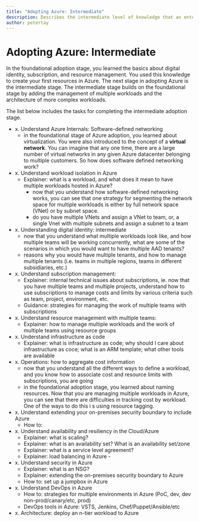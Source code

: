```yaml
---
title: "Adopting Azure: Intermediate" 
description: Describes the intermediate level of knowledge that an enterprise requires to adopt Azure
author: petertay
---
```


# Adopting Azure: Intermediate

In the foundational adoption stage, you learned the basics about digital identity, subscription, and resource management. You used this knowledge to create your first resources in Azure. The next stage in adopting Azure is the intermediate stage. The intermediate stage builds on the foundational stage by adding the management of multiple workloads and the architecture of more complex workloads.

The list below includes the tasks for completing the intermediate adoption stage.

* x. Understand Azure Internals: Software-defined networking
    - in the foundational stage of Azure adoption, you learned about virtualization. You were also introduced to the concept of a **virtual network**. You can imagine that any one time, there are a large number of virtual networks in any given Azure datacenter belonging to multiple customers. So how does software defined networking work?
* x. Understand workload isolation in Azure
    - Explainer: what is a workload, and what does it mean to have multiple workloads hosted in Azure?
        - now that you understand how software-defined networking works, you can see that one strategy for  segmenting the network space for multiple workloads is either by full network space (VNet) or by subnet space.
        - do you have multiple VNets and assign a VNet to team, or, a single Vnet with multiple subnets and assign a subnet to a team
* x. Understanding digital identity: intermediate
    - now that you understand what multiple workloads look like, and how multiple teams will be working concurrently, what are some of the scenarios in which you would want to have multiple AAD tenants?
    - reasons why you would have multiple tenants, and how to manage multiple tenants (i.e. teams in multiple regions, teams in different subsidiaries, etc.)
* x. Understand subscription management:
    - Explainer: internal technical issues about subscriptions, ie. now that you have multiple teams and multiple projects, understand how to use subscriptions to manage costs and limits by various criteria such as team, project, environment, etc.
    - Guidance: strategies for managing the work of multiple teams with subscriptions
* x. Understand resource management with multiple teams:
    - Explainer:  how to manage multiple workloads and the work of multiple teams using resource groups
* x. Understand infrastructure as code
    - Explainer: what is infrastructure as code; why should I care about infrastructure as coce; what is an ARM template; what other tools are available
* x. Operations: how to aggregate cost information
    - now that you understand all the different ways to define a workload, and you know how to associate cost and resource limits with subscriptions, you are going 
    - in the foundational adoption stage, you learned about naming resources. Now that you are managing multiple workloads in Azure, you can see that there are difficulties in tracking cost by workload. One of the ways to do this i s using resource tagging.
* x. Understand extending your on-premises security boundary to include Azure
    - How to: 
* x. Understand availability and resiliency in the Cloud/Azure
    - Explainer: what is scaling?
    - Explainer: what is an availability set? What is an availability set/zone
    - Explainer: what is a service level agreement?
    - Explainer: load balancing in Azure - 
* x. Understand security in Azure
    - Explainer: what is an NSG?
    - Explainer: extending the on-premises security boundary to Azure
    - How to: set up a jumpbox in Azure
* x. Understand DevOps in Azure
    - How to: strategies for multiple environments in Azure (PoC, dev, dev non-prod/canary/etc, prod)
    - DevOps tools in Azure: VSTS, Jenkins, Chef/Puppet/Ansible/etc
* x. Architecture: deploy an n-tier workload to Azure

